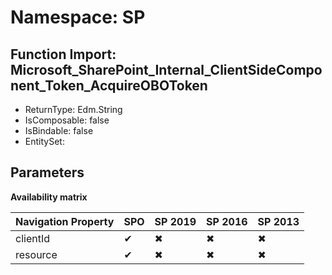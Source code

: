# Namespace: SP

## Function Import: Microsoft_SharePoint_Internal_ClientSideComponent_Token_AcquireOBOToken

- ReturnType: Edm.String
- IsComposable: false
- IsBindable: false
- EntitySet: 

## Parameters

**Availability matrix**

Navigation Property | SPO | SP 2019 | SP 2016 | SP 2013
----------|-----|---------|---------|--------
clientId | ✔ | ✖ | ✖ | ✖
resource | ✔ | ✖ | ✖ | ✖
